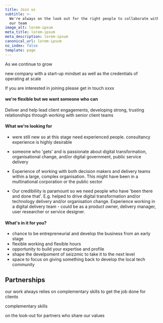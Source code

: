 ```yaml
---
title: Join us
subtitle: >-
  We're always on the look out for the right people to collaborate with or join
  our team
image_alt: lorem-ipsum
meta_title: lorem-ipsum
meta_description: lorem-ipsum
canonical_url: lorem-ipsum
no_index: false
template: page
---
```

As we continue to grow 

new company with a start-up mindset as well as the credentials of operating at scale

If you are interested in joining please get in touch xxxx

#### we're flexible but we want someone who can

Deliver and help lead client engagements, developing strong, trusting relationships through working with senior client teams

#### What we're looking for

- were still new so at this stage need experienced people. consultancy experience is highly desirable

- someone who 'gets' and is passionate about digital transformation, organisational change, and/or digital government, public service delivery

- Experience of working with both decision makers and delivery teams within a large, complex organisation. This might have been in a multinational corporation or the public sector

-  Our credibiliity is paramount so we need people who have 'been there and done that'. E.g. helped to drive digital transformation and/or technology delivery and/or organisation change. Experience working in a digital delivery team - could be as a product owner, delivery manager, user researcher or service designer.

#### What's in it for you?

- chance to be entrepreneurial and develop the business from an early stage
- flexible working and flexible hours
- opportunity to build your expertise and profile
- shape the develpoment of seizzmic to take it to the next level
- space to focus on giving something back to develop the local tech community

## Partnerships

our work always relies on complementary skills to get the job done for clients

complementary skills

on the look-out for partners who share our values

